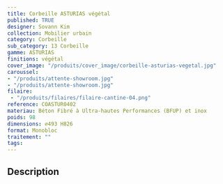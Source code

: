 ```yaml
---
title: Corbeille ASTURIAS végétal
published: TRUE
designer: Sovann Kim
collection: Mobilier urbain
category: Corbeille
sub_category: 13 Corbeille
gamme: ASTURIAS
finitions: végétal
cover_image: "/produits/cover_image/corbeille-asturias-vegetal.jpg"
caroussel: 
- "/produits/attente-showroom.jpg"
- "/produits/attente-showroom.jpg"
filaire: 
 - "/produits/filaires/filaire-cantine-04.png"
reference: COASTUR0402
materiau: Béton Fibré à Ultra-hautes Performances (BFUP) et inox
poids: 98
dimensions: ⌀493 H826 
format: Monobloc
traitement: ""
tags: 
---
```


## Description
